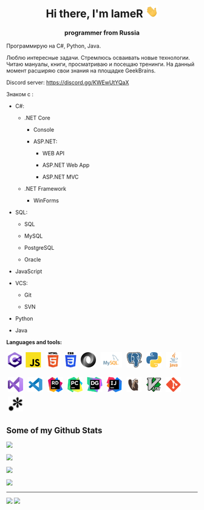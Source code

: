 <h1 align="center">Hi there, I'm lameR
<img src="images/Hi.gif" height="32"/></h1>
<h3 align="center">programmer from Russia</h3>

Программирую на C#, Python, Java.

Люблю интересные задачи. Стремлюсь осваивать новые технологии. Читаю мануалы, книги, просматриваю и посещаю тренинги. На данный момент расширяю свои знания на площадке GeekBrains.

Discord server: https://discord.gg/KWEwUtYQaX 

Знаком с :

- C#:

   - .NET Core

        - Console

        - ASP.NET:

            - WEB API<!-- : REST API, DI, Swagger, AutoMapper, Dapper, Entity Framework -->

            - ASP.NET Web App

            - ASP.NET MVC

        <!-- : MVVM -->
   - .NET Framework

        - WinForms

- SQL:

    - SQL

    - MySQL

    - PostgreSQL

    - Oracle

- JavaScript

- VCS:

    - Git

    - SVN

- Python

- Java

**Languages and tools:**

<p>
<img src="images/c--4.svg" height="40" style="vertical-align:down; margin:4px" alt="C#">
<img src="images/JavaScript.svg" height="40" style="vertical-align:down; margin:4px" alt="JavaScript">
<img src="images/HTML5.svg" height="40" style="vertical-align:down; margin:4px" alt="HTML5">
<img src="images/CSS3.svg" height="40" style="vertical-align:down; margin:4px" alt="CSS3">
<img src="images/JSON.svg" height="40" style="vertical-align:down; margin:4px" alt="JSON">
<img src="images/mysql.svg" height="40" style="vertical-align:down; margin:4px" alt="MySQL">
<img src="images/postgresql.svg" height="40" style="vertical-align:down; margin:4px" alt="PostgreSQL">
<img src="images/Python.svg" height="40" style="vertical-align:down; margin:4px" alt="Python">
<img src="images/Java.svg" height="40" style="vertical-align:down; margin:4px" alt="Java">
</p>
<p>
<img src="images/VS.svg" height="40" style="vertical-align:down; margin:4px" alt="Visual Studio">
<img src="images/VSC.svg" height="40" style="vertical-align:down; margin:4px" alt="Visual Studio Code">
<img src="images/Rider.svg" height="40" style="vertical-align:down; margin:4px" alt="Rider">
<img src="images/PyCharm.svg" height="40" style="vertical-align:down; margin:4px" alt="PyCharm">
<img src="images/DataGrip.svg" height="40" style="vertical-align:down; margin:4px" alt="DataGrip">
<img src="images/IntelliJ.svg" height="40" style="vertical-align:down; margin:4px" alt="IntelliJ">
<img src="images/DBeaver.svg" height="40" style="vertical-align:down; margin:4px" alt="DBeaver">
<img src="images/Vim.svg" height="40" style="vertical-align:down; margin:4px" alt="Vim">
<img src="images/Git.svg" height="40" style="vertical-align:down; margin:4px" alt="Git">
<img src="images/regex.svg" height="40" style="vertical-align:down; margin:4px" alt="Git">
</p>

## Some of my Github Stats
![](https://github-readme-stats.vercel.app/api/top-langs/?username=lameRER&theme=great-gatsby&layout=compact)

![](https://github-readme-stats.vercel.app/api?username=lameRER&theme=great-gatsby&show_icons=true)

![](https://github-readme-streak-stats.herokuapp.com/?user=lameRER&show_icons=true&locale=en&layout=compact&theme=great-gatsby&line_height=0)

![](https://github-readme-stats.vercel.app/api/wakatime?username=lameRER&theme=great-gatsby)

---
<a href="https://github.com/lameRER" alt="https://github.com/lameRER"><img src="https://img.shields.io/static/v1?style=for-the-badge&label=CREATED%20BY&message=lameRER&color=000000"></a>
<a href="https://github.com/lameRER/lameRER/blob/main/LICENSE" alt="https://github.com/lameRER/lameRER/blob/main/LICENSE"><img src="https://img.shields.io/static/v1?style=for-the-badge&label=LICENSE&message=MIT&color=000000"></a>
